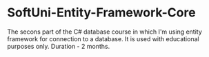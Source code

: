 # SoftUni-Entity-Framework-Core

The secons part of the C# database course in which 
I'm using entity framework for connection to a database. It is used with educational purposes only.
Duration - 2 months.
